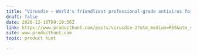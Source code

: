 ```yaml
---
title: "Virusdie — World's friendliest professional-grade antivirus for website"
draft: false
date: 2020-12-16T09:19:56Z
link: https://www.producthunt.com/posts/virusdie-2?utm_medium=RSS&utm_source=hune
site: www.producthunt.com
topic: product hunt  

---
```

